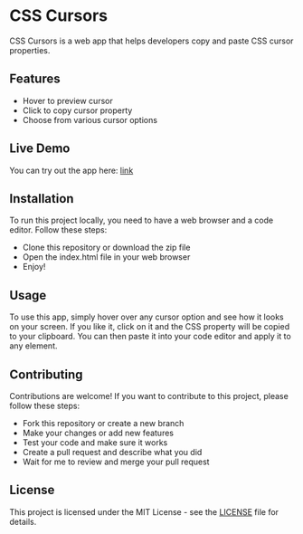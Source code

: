 # CSS Cursors

CSS Cursors is a web app that helps developers copy and paste CSS cursor properties.

## Features

- Hover to preview cursor
- Click to copy cursor property
- Choose from various cursor options

## Live Demo

You can try out the app here: [link](https://css-cursor-properties.netlify.app)

## Installation

To run this project locally, you need to have a web browser and a code editor. Follow these steps:

- Clone this repository or download the zip file
- Open the index.html file in your web browser
- Enjoy!

## Usage

To use this app, simply hover over any cursor option and see how it looks on your screen. If you like it, click on it and the CSS property will be copied to your clipboard. You can then paste it into your code editor and apply it to any element.

## Contributing

Contributions are welcome! If you want to contribute to this project, please follow these steps:

- Fork this repository or create a new branch
- Make your changes or add new features
- Test your code and make sure it works
- Create a pull request and describe what you did
- Wait for me to review and merge your pull request

## License

This project is licensed under the MIT License - see the [LICENSE](LICENSE) file for details.
